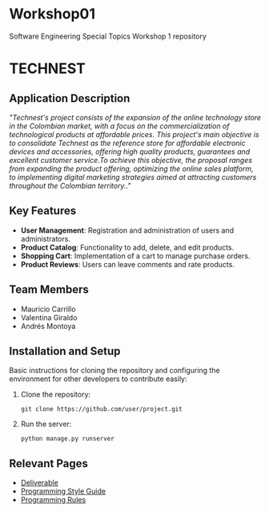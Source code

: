 # Workshop01
Software Engineering Special Topics Workshop 1 repository


# TECHNEST

## Application Description

*"Technest's project consists of the expansion of the online technology store in the Colombian market, 
with a focus on the commercialization of technological products at affordable prices. This project's 
main objective is to consolidate Technest as the reference store for affordable electronic devices and accessories, 
offering high quality products, guarantees and excellent customer service.To achieve this objective, 
the proposal ranges from expanding the product offering, optimizing the online sales platform, to 
implementing digital marketing strategies aimed at attracting customers throughout the Colombian territory.."*

## Key Features
- **User Management**: Registration and administration of users and administrators.
- **Product Catalog**: Functionality to add, delete, and edit products.
- **Shopping Cart**: Implementation of a cart to manage purchase orders.
- **Product Reviews**: Users can leave comments and rate products.

## Team Members
- Mauricio Carrillo
- Valentina Giraldo
- Andrés Montoya

## Installation and Setup
Basic instructions for cloning the repository and configuring the environment for other developers to contribute easily:

1. Clone the repository:
   ```
   git clone https://github.com/user/project.git
   ```
2. Run the server:
   ```
   python manage.py runserver
   ```

## Relevant Pages
- [Deliverable](./Deliverable.md)
- [Programming Style Guide](./Programming-Style-Guide.md)
- [Programming Rules](./Programming-Rules.md)


